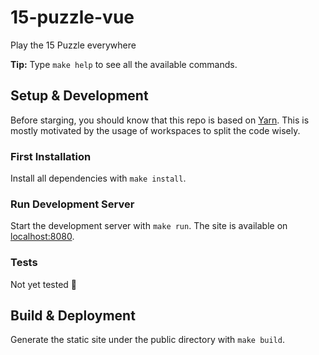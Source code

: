 # 15-puzzle-vue

Play the 15 Puzzle everywhere

**Tip:** Type `make help` to see all the  available commands.

## Setup & Development

Before starging, you should know that this repo is based on [Yarn](https://yarnpkg.com). This is mostly motivated by the usage of workspaces to split the code wisely.

### First Installation

Install all dependencies with `make install`.

### Run Development Server

Start the development server with `make run`. The site is available on [localhost:8080](http://localhost:8080/).

### Tests

Not yet tested 🙁

## Build & Deployment

Generate the static site under the public directory with `make build`.
